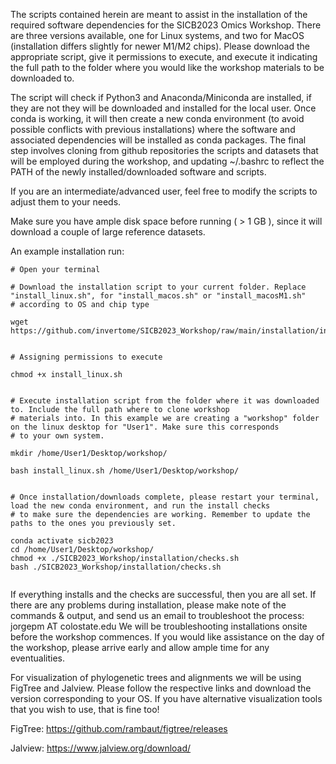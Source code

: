 The scripts contained herein are meant to assist in the installation of the required software dependencies for the SICB2023 Omics Workshop. There are three versions available, one for Linux systems, and two for MacOS (installation differs slightly for newer M1/M2 chips). Please download the appropriate script, give it permissions to execute, and execute it indicating the full path to the folder where you would like the workshop materials to be downloaded to.

The script will check if Python3 and Anaconda/Miniconda are installed, if they are not they will be downloaded and installed for the local user. Once conda is working, it will then create a new conda environment (to avoid possible conflicts with previous installations) where the software and associated dependencies will be installed as conda packages. The final step involves cloning from github repositories the scripts and datasets that will be employed during the workshop, and updating ~/.bashrc to reflect the PATH of the newly installed/downloaded software and scripts.

If you are an intermediate/advanced user, feel free to modify the scripts to adjust them to your needs.

Make sure you have ample disk space before running ( > 1 GB ), since it will download a couple of large reference datasets.

An example installation run:

```
# Open your terminal

# Download the installation script to your current folder. Replace "install_linux.sh", for "install_macos.sh" or "install_macosM1.sh"
# according to OS and chip type

wget https://github.com/invertome/SICB2023_Workshop/raw/main/installation/install_linux.sh


# Assigning permissions to execute

chmod +x install_linux.sh


# Execute installation script from the folder where it was downloaded to. Include the full path where to clone workshop 
# materials into. In this example we are creating a "workshop" folder on the linux desktop for "User1". Make sure this corresponds 
# to your own system.

mkdir /home/User1/Desktop/workshop/

bash install_linux.sh /home/User1/Desktop/workshop/


# Once installation/downloads complete, please restart your terminal, load the new conda environment, and run the install checks 
# to make sure the dependencies are working. Remember to update the paths to the ones you previously set.

conda activate sicb2023
cd /home/User1/Desktop/workshop/
chmod +x ./SICB2023_Workshop/installation/checks.sh
bash ./SICB2023_Workshop/installation/checks.sh 


```

If everything installs and the checks are successful, then you are all set. If there are any problems during installation, please make note of the commands & output, and send us an email to troubleshoot the process:  jorgepm AT colostate.edu 
We will be troubleshooting installations onsite before the workshop commences. If you would like assistance on the day of the workshop, please arrive early and allow ample time for any eventualities.


For visualization of phylogenetic trees and alignments we will be using FigTree and Jalview. Please follow the respective links and download the version corresponding to your OS. If you have alternative visualization tools that you wish to use, that is fine too!

FigTree:
https://github.com/rambaut/figtree/releases

Jalview:
https://www.jalview.org/download/

